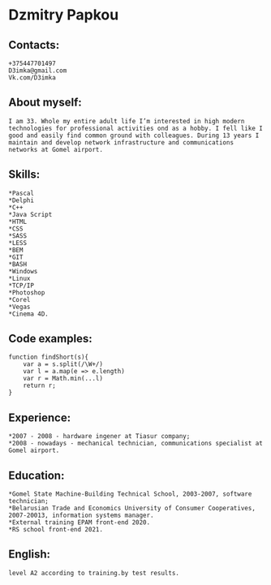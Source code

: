 # Dzmitry Papkou

## Contacts:

    +375447701497
    D3imka@gmail.com
    Vk.com/D3imka

## About myself:

    I am 33. Whole my entire adult life I’m interested in high modern technologies for professional activities ond as a hobby. I fell like I good and easily find common ground with colleagues. During 13 years I maintain and develop network infrastructure and communications networks at Gomel airport.

## Skills:

    *Pascal
    *Delphi
    *C++
    *Java Script
    *HTML
    *CSS
    *SASS
    *LESS
    *BEM
    *GIT
    *BASH
    *Windows
    *Linux
    *TCP/IP
    *Photoshop
    *Corel
    *Vegas
    *Cinema 4D.

## Code examples:

```
function findShort(s){
 	var a = s.split(/\W+/)
  	var l = a.map(e => e.length)
 	var r = Math.min(...l)
  	return r;
}
```

## Experience:

    *2007 - 2008 - hardware ingener at Tiasur company;
    *2008 - nowadays - mechanical technician, communications specialist at Gomel airport.

## Education:

    *Gomel State Machine-Building Technical School, 2003-2007, software technician;
    *Belarusian Trade and Economics University of Consumer Cooperatives, 2007-20013, information systems manager.
    *External training EPAM front-end 2020.
    *RS school front-end 2021.

## English:

    level A2 according to training.by test results.
